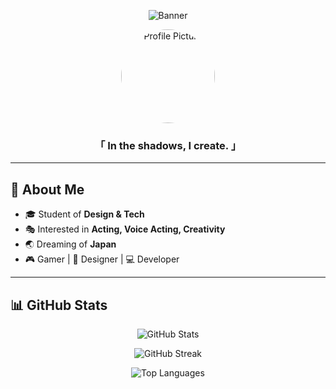 <!-- Banner -->
<p align="center">
  <img src="https://raw.githubusercontent.com/MRITUN7/MRITUN7/main/banner.jpeg" alt="Banner" />
</p>

<!-- Profile Picture -->
<p align="center">
  <img src="https://raw.githubusercontent.com/MRITUN7/MRITUN7/main/pfp.jpeg" alt="Profile Picture" width="150" style="border-radius:50%;" />
</p>

<!-- Quote -->
<h3 align="center">「 In the shadows, I create. 」</h3>

---

## 💜 About Me
- 🎓 Student of **Design & Tech**
- 🎭 Interested in **Acting, Voice Acting, Creativity**
- 🌏 Dreaming of **Japan**
- 🎮 Gamer | 🎨 Designer | 💻 Developer  

---

## 📊 GitHub Stats
<p align="center">
  <img src="https://github-readme-stats.vercel.app/api?username=MRITUN7&show_icons=true&theme=tokyonight" alt="GitHub Stats" />
</p>

<p align="center">
  <img src="https://streak-stats.demolab.com?user=MRITUN7&theme=tokyonight" alt="GitHub Streak" />
</p>

<p align="center">
  <img src="https://github-readme-stats.vercel.app/api/top-langs/?username=MRITUN7&layout=compact&theme=tokyonight" alt="Top Languages" />
</p>
